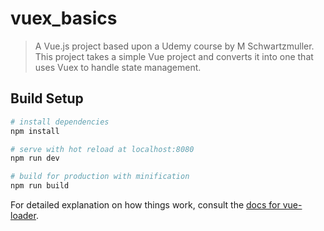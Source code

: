 # vuex_basics

> A Vue.js project based upon a Udemy course by M Schwartzmuller. This project takes a simple Vue project and converts it into one that uses Vuex to handle state management.

## Build Setup

``` bash
# install dependencies
npm install

# serve with hot reload at localhost:8080
npm run dev

# build for production with minification
npm run build
```

For detailed explanation on how things work, consult the [docs for vue-loader](http://vuejs.github.io/vue-loader).
